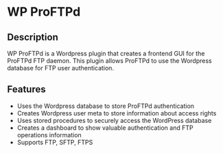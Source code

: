 # WP ProFTPd

## Description
WP ProFTPd is a Wordpress plugin that creates a frontend GUI for the ProFTPd FTP daemon.  This plugin allows ProFTPd to use the Wordpress database for FTP user authentication.

## Features
- Uses the Wordpress database to store ProFTPd authentication
- Creates Wordpress user meta to store information about access rights  
- Uses stored procedures to securely access the WordPress database
- Creates a dashboard to show valuable authentication and FTP operations information
- Supports FTP, SFTP, FTPS